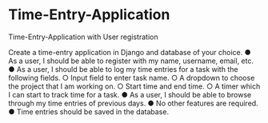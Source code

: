 # Time-Entry-Application
Time-Entry-Application with User registration



Create a time-entry application in Django and database of your choice.
● As a user, I should be able to register with my name, username, email, etc.
● As a user, I should be able to log my time entries for a task with the following fields.
  ○ Input field to enter task name.
  ○ A dropdown to choose the project that I am working on.
  ○ Start time and end time.
  ○ A timer which I can start to track time for a task.
● As a user, I should be able to browse through my time entries of previous days.
● No other features are required.
● Time entries should be saved in the database.
